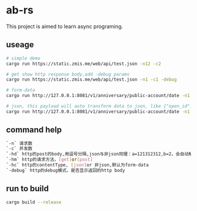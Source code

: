 # ab-rs

This project is aimed to learn async programing.

## useage

```bash
# simple demo
cargo run https://static.zmis.me/web/api/test.json -n12 -c2

# get show http response body,add -debug params
cargo run https://static.zmis.me/web/api/test.json -n1 -c1 -debug

# form-data
cargo run http://127.0.0.1:8081/v1/anniversary/public-account/date -n1 -c1 -hdopen_id=10,id=2,set=3 -hmpost

# json, this payload will auto transform data to json, like {"open_id":10,"id":2,"set":3}
cargo run http://127.0.0.1:8081/v1/anniversary/public-account/date -n1 -c1 -hcjson -hdopen_id=10,id=2,set="3" -hmpost

```

## command help

```bash
`-n` 请求数
`-c` 并发数
`-hd` http的post的body,用逗号分隔,json与非json同理：a=121312312,b=2，会自动解析成json或者form-data
`-hm` http的请求方法，[get]or[post]
`-hc` http的contentType, [json]or 非json,默认为form-data
`-debug` http的debug模式，是否显示返回的http body
```

## run to build

```bash
cargo build --release
```
